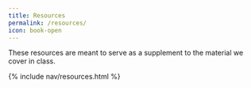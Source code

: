 ```yaml
---
title: Resources
permalink: /resources/
icon: book-open
---
```


These resources are meant to serve as a supplement to the material we cover in class.

{% include nav/resources.html %}
